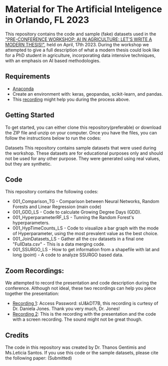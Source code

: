 # Material for The Artificial Inteligence in Orlando, FL 2023
 
This repository contains the code and sample (fake) datasets used in the ["PRE-CONFERENCE WORKSHOP: AI IN AGRICULTURE: LET'S WRITE A MODERN THESIS!"](https://abe.ufl.edu/2023-ai-conference/workshops-and-sessions/), held on April, 17th 2023. During the workshop we attempted to give a full description of what a modern thesis could look like for a PhD student in agriculture, incorporating data intensive techniques, with an emphasis on AI based methodologies.

## Requirements
- [Anaconda](https://www.anaconda.com/)
- Create an environment with: keras, geopandas, scikit-learn, and pandas.
- This [recording](https://lsu.zoom.us/rec/share/yIVHpkPC9VRb4UD_N3qkiGdScswGORQfs0A_GGSnhhtE54v8smLbC9HcvXbkYK-a.nrQ37ChG8e8jhj5o?startTime=1681557241000) might help you during the process above.

## Getting Started
To get started, you can either clone this repository(preferable) or download the ZIP file and unzip on your computer. Once you have the files, you can follow the instructions below to run the codes:

Datasets
This repository contains sample datasets that were used during the workshop. These datasets are for educational purposes only and should not be used for any other purpose. They were generated using real values, but they are synthetic.

## Code
This repository contains the following codes:
- 001_Comparison_TG - Comparison between Neural Networks, Random Forests and Linear Regression (main code)
- 001_GDD_LS - Code to calculate Growing Degree Days (GDD).
- 001_HyperparameterRF_LS - Tunning the Random Forest's hyperparameters.
- 001_HypTimeCounts_LS - Code to visualize a bar graph with the mode of Hyperparameter, using the most prevalent value as the best choice.
- 001_JoinDatasets_LS - Gather all the csv datasets in a final one "FullData.csv" - This is a data merging code.
- 001_SSURGO_LS - How to get information from a shapefile with lat and long (point) - A code to analyze SSURGO based data.

## Zoom Recordings:
We attempted to record the presentation and code description during the conference. Although not ideal, these two recordings can help you piece together the presentation:
- [Recording 1](https://nam02.safelinks.protection.outlook.com/?url=https%3A%2F%2Fncsu.zoom.us%2Frec%2Fshare%2FV5GeFjSkWleICwC1g-WnRj7y71VWIVDbkavST20lS6aq-v9h_QQZw_dzHDvkAKGV.sYED88GRPMGDgU4J&data=05%7C01%7CTGentimis%40agcenter.lsu.edu%7C2a8067cf58be48486bf408db3f8151bd%7C804b509899084bdf9c06b3df777563aa%7C0%7C0%7C638173596891413830%7CUnknown%7CTWFpbGZsb3d8eyJWIjoiMC4wLjAwMDAiLCJQIjoiV2luMzIiLCJBTiI6Ik1haWwiLCJXVCI6Mn0%3D%7C3000%7C%7C%7C&sdata=VrtxQ%2BX1S8liMGvErXloqqywZylO%2FRiHbl%2BIEii%2BTs0%3D&reserved=0): Access Password: sU&kDT7B, this recording is curtesy of Dr. Daniela Jones. Thank you very much, Dr. Jones!
- [Recording 2](https://lsu.zoom.us/rec/share/a2k79y160MTNLjcnB2SMuejtkPWTWK1ZZIBh9IAYyd7vl-G6yuVoAHCDmz4qQ3NZ.rwJC8sFbzVmYX-Sj?startTime=1681753533000): This is the recording with the presentation and the code with a screen recording. The sound might not be great though. 

## Credits
The code in this repository was created by Dr. Thanos Gentimis and Ms.Leticia Santos. If you use this code or the sample datasets, please cite the following paper: (Submitted)


